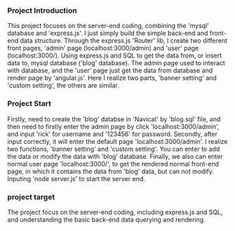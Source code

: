 
### Project Introduction

This project focuses on the server-end coding, combining the 'mysql' database and 'express.js'. I just simply build the simple back-end and front-end data structure. Through the express.js 'Router' lib, I create two different front pages, 'admin' page (localhost:3000/admin) and 'user' page (localhost:3000/). Using express.js and SQL to get the data from, or insert data to, mysql database ('blog' database). The admin page used to interact with database, and the 'user' page just get the data from database and render page by 'angular.js'. Here I realize two parts, 'banner setting' and 'custom setting', the others are similar.

### Project Start

Firstly, need to create the 'blog' databse in 'Navicat' by 'blog.sql' file, and then need to firstly enter the admin page by click 'localhost:3000/admin', and input 'rick' for username and '123456' for password. Secondly, after input correctly, it will enter the default page 'localhost:3000/admin'. I realize two functions, 'banner setting' and 'custom setting'. You can enter to add the data or modify the data with 'blog' database. Finally, we also can enter normal user page 'localhost:3000/', to get the rendered normal front-end page, in which it contains the data from 'blog' data, but can not modify. Inputing 'node server.js' to start the server end.

### project target

The project focus on the server-end coding, including express.js and SQL, and understanding the basic back-end data querying and rendering. 











